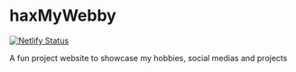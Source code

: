 # haxMyWebby

[![Netlify Status](https://api.netlify.com/api/v1/badges/adaef048-773b-49c0-8a54-8b6482a8ecf0/deploy-status)](https://app.netlify.com/sites/bravishghosh/deploys)

A fun project website to showcase my hobbies, social medias and projects
